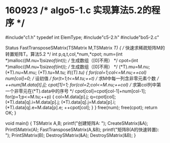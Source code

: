 # 160923 /* algo5-1.c 实现算法5.2的程序 */
 #include"c1.h"
 typedef int ElemType;
 #include"c5-2.h"
 #include"bo5-2.c"

 Status FastTransposeSMatrix(TSMatrix M,TSMatrix *T)
 { /* 快速求稀疏矩阵M的转置矩阵T。算法5.2 */
   int p,q,t,col,*num,*cpot;
   num=(int *)malloc((M.nu+1)*sizeof(int)); /* 生成数组（[0]不用） */
   cpot=(int *)malloc((M.nu+1)*sizeof(int)); /* 生成数组（[0]不用） */
   (*T).mu=M.nu;
   (*T).nu=M.mu;
   (*T).tu=M.tu;
   if((*T).tu)
   {
     for(col=1;col<=M.nu;++col)
       num[col]=0; /* 设初值 */
     for(t=1;t<=M.tu;++t) /* 求M中每一列含非零元素个数 */
       ++num[M.data[t].j];
     cpot[1]=1;
     for(col=2;col<=M.nu;++col) /* 求第col列中第一个非零元在(*T).data中的序号 */
       cpot[col]=cpot[col-1]+num[col-1];
     for(p=1;p<=M.tu;++p)
     {
       col=M.data[p].j;
       q=cpot[col];
       (*T).data[q].i=M.data[p].j;
       (*T).data[q].j=M.data[p].i;
       (*T).data[q].e=M.data[p].e;
       ++cpot[col];
     }
   }
   free(num);
   free(cpot);
   return OK;
 }

 void main()
 {
   TSMatrix A,B;
   printf("创建矩阵A: ");
   CreateSMatrix(&A);
   PrintSMatrix(A);
   FastTransposeSMatrix(A,&B);
   printf("矩阵B(A的快速转置): ");
   PrintSMatrix(B);
   DestroySMatrix(&A);
   DestroySMatrix(&B);
 }
